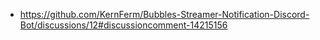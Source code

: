 - https://github.com/KernFerm/Bubbles-Streamer-Notification-Discord-Bot/discussions/12#discussioncomment-14215156
